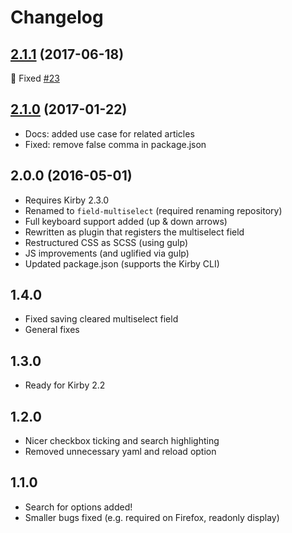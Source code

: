 # Changelog

## [2.1.1](https://github.com/distantnative/field-multiselect/releases/tag/2.1.1) (2017-06-18)
:bug: Fixed [#23](https://github.com/distantnative/field-multiselect/issues/23)  

## [2.1.0](https://github.com/distantnative/field-multiselect/releases/tag/2.1.0) (2017-01-22)
- Docs: added use case for related articles
- Fixed: remove false comma in package.json

## 2.0.0 (2016-05-01)
- Requires Kirby 2.3.0
- Renamed to `field-multiselect` (required renaming repository)
- Full keyboard support added (up & down arrows)
- Rewritten as plugin that registers the multiselect field
- Restructured CSS as SCSS (using gulp)
- JS improvements (and uglified via gulp)
- Updated package.json (supports the Kirby CLI)

## 1.4.0
- Fixed saving cleared multiselect field
- General fixes

## 1.3.0
- Ready for Kirby 2.2

## 1.2.0
- Nicer checkbox ticking and search highlighting
- Removed unnecessary yaml and reload option

## 1.1.0
- Search for options added!
- Smaller bugs fixed (e.g. required on Firefox, readonly display)
